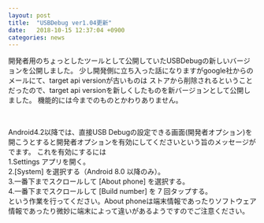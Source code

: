 ```yaml
---
layout: post
title:  "USBDebug ver1.04更新"
date:   2018-10-15 12:37:04 +0900
categories: news
---
```


開発者用のちょっとしたツールとして公開していたUSBDebugの新しいバージョンを公開しました。
少し開発側に立ち入った話になりますがgoogle社からのメールにて、target api versionが古いものは
ストアから削除されるということだったので、target api versionを新しくしたものを新バージョンとして公開しました。
機能的には今までのものとかわりありません。

<br>

Android4.2以降では、直接USB Debugの設定できる画面(開発者オプション)を開こうとすると開発者オプションを有効にしてくださいという旨のメッセージがでます。
これを有効にするには<br>
1.Settings アプリを開く。<br>
2.[System] を選択する（Android 8.0 以降のみ）。<br>
3.一番下までスクロールして [About phone] を選択する。<br>
4.一番下までスクロールして [Build number] を 7 回タップする。<br>
という作業を行ってください。About phoneは端末情報であったりソフトウェア情報であったり微妙に端末によって違いがあるようですのでご注意ください。




